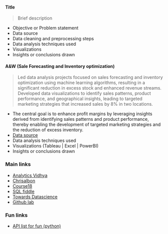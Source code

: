 #### Title 
> Brief description
- Objective or Problem statement
- Data source
- Data cleaning and preprocessing steps
- Data analysis techniques used
- Visualizations
- Insights or conclusions drawn

#### A&W (Sale Forecasting and Inventory optimization) 
> Led data analysis projects focused on sales forecasting and inventory optimization using machine learning algorithms, resulting in a significant reduction in excess stock and enhanced revenue streams.
> Developed data visualizations to identify sales patterns, product performance, and geographical insights, leading to targeted marketing strategies that increased sales by 8% in two locations.
- The central goal is to enhance profit margins by leveraging insights derived from identifying sales patterns and product performance, thereby enabling the development of targeted marketing strategies and the reduction of excess inventory.
- [Data source](https://docs.google.com/spreadsheets/d/11KX8gmEfJqTC1QwU_jVFVG2OGzxZ982dUW1hyzCvOFE/edit#gid=0)
- Data analysis techniques used
- Visualizations (Tableau | Excel | PowerBI)
- Insights or conclusions drawn






### Main links
- [Analytics Vidhya](https://www.analyticsvidhya.com/)
- [Chrisalbon](https://chrisalbon.com/)
- [Course18](http://course18.fast.ai/ml)
- [SQL fiddle](http://sqlfiddle.com/#!9)
- [Towards Datascience](https://towardsdatascience.com/)
- [Github lab](https://lab.github.com/githubtraining/)


### Fun links
- [API list for fun (python)](https://apilist.fun/)
